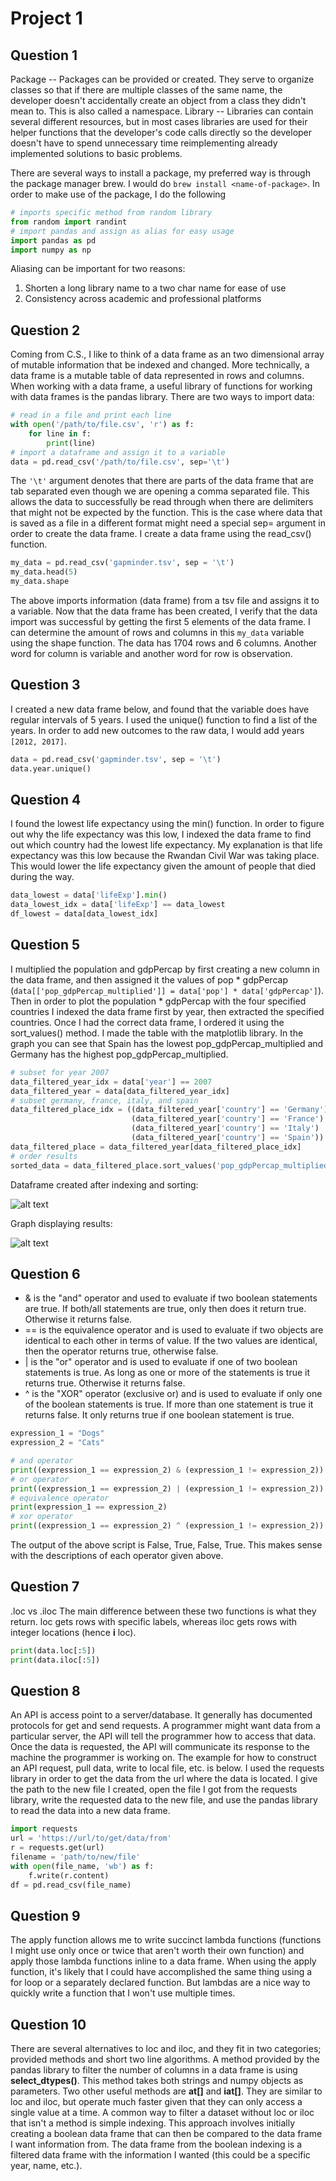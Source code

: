 # Project 1

## Question 1
Package -- Packages can be provided or created. They serve to organize classes so that if there are multiple classes of the same name, the developer doesn't accidentally create an object from a class they didn't mean to. This is also called a namespace.
Library -- Libraries can contain several different resources, but in most cases libraries are used for their helper functions that the developer's code calls directly so the developer doesn't have to spend unnecessary time reimplementing already implemented solutions to basic problems.

There are several ways to install a package, my preferred way is through the package manager brew. I would do `brew install <name-of-package>`. In order to make use of the package, I do the following

```python
# imports specific method from random library
from random import randint
# import pandas and assign as alias for easy usage
import pandas as pd
import numpy as np
```

Aliasing can be important for two reasons:
1. Shorten a long library name to a two char name for ease of use
2. Consistency across academic and professional platforms

## Question 2
Coming from C.S., I like to think of a data frame as an two dimensional array of mutable information that be indexed and changed. More technically, a data frame is a mutable table of data represented in rows and columns. When working with a data frame, a useful library of functions for working with data frames is the pandas library. There are two ways to import data:

```python
# read in a file and print each line
with open('/path/to/file.csv', 'r') as f:
    for line in f:
        print(line)
# import a dataframe and assign it to a variable
data = pd.read_csv('/path/to/file.csv', sep='\t')
```

The `'\t'` argument denotes that there are parts of the data frame that are tab separated even though we are opening a comma separated file. This allows the data to successfully be read through when there are delimiters that might not be expected by the function. This is the case where data that is saved as a file in a different format might need a special sep= argument in order to create the data frame. I create a data frame using the read_csv() function.

```python
my_data = pd.read_csv('gapminder.tsv', sep = '\t')
my_data.head(5)
my_data.shape
```

The above imports information (data frame) from a tsv file and assigns it to a variable. Now that the data frame has been created, I verify that the data import was successful by getting the first 5 elements of the data frame. I can determine the amount of rows and columns in this `my_data` variable using the shape function. The data has 1704 rows and 6 columns. Another word for column is variable and another word for row is observation.

## Question 3
I created a new data frame below, and found that the variable does have regular intervals of 5 years. I used the unique() function to find a list of the years. In order to add new outcomes to the raw data, I would add years `[2012, 2017]`.

```python
data = pd.read_csv('gapminder.tsv', sep = '\t')
data.year.unique()
```

## Question 4
I found the lowest life expectancy using the min() function. In order to figure out why the life expectancy was this low, I indexed the data frame to find out which country had the lowest life expectancy. My explanation is that life expectancy was this low because the Rwandan Civil War was taking place. This would lower the life expectancy given the amount of people that died during the way.

```python
data_lowest = data['lifeExp'].min()
data_lowest_idx = data['lifeExp'] == data_lowest
df_lowest = data[data_lowest_idx]
```

## Question 5
I multiplied the population and gdpPercap by first creating a new column in the data frame, and then assigned it the values of pop * gdpPercap (`data[['pop_gdpPercap_multiplied']] = data['pop'] * data['gdpPercap']`). Then in order to plot the population * gdpPercap with the four specified countries I indexed the data frame first by year, then extracted the specified countries. Once I had the correct data frame, I ordered it using the sort_values() method. I made the table with the matplotlib library. In the graph you can see that Spain has the lowest pop_gdpPercap_multiplied and Germany has the highest pop_gdpPercap_multiplied.

```python
# subset for year 2007
data_filtered_year_idx = data['year'] == 2007
data_filtered_year = data[data_filtered_year_idx]
# subset germany, france, italy, and spain
data_filtered_place_idx = ((data_filtered_year['country'] == 'Germany') |
                           (data_filtered_year['country'] == 'France') |
                           (data_filtered_year['country'] == 'Italy') |
                           (data_filtered_year['country'] == 'Spain'))
data_filtered_place = data_filtered_year[data_filtered_place_idx]
# order results
sorted_data = data_filtered_place.sort_values('pop_gdpPercap_multiplied', ascending=True)
```

Dataframe created after indexing and sorting:

![alt text](question_5b.png)

Graph displaying results:

![alt text](question_5.png)

## Question 6
* & is the "and" operator and used to evaluate if two boolean statements are true. If both/all statements are true, only then does it return true. Otherwise it returns false.
* == is the equivalence operator and is used to evaluate if two objects are identical to each other in terms of value. If the two values are identical, then the operator returns true, otherwise false.
* | is the "or" operator and is used to evaluate if one of two boolean statements is true. As long as one or more of the statements is true it returns true. Otherwise it returns false.
* ^ is the "XOR" operator (exclusive or) and is used to evaluate if only one of the boolean statements is true. If more than one statement is true it returns false. It only returns true if one boolean statement is true.

```python
expression_1 = "Dogs"
expression_2 = "Cats"

# and operator
print((expression_1 == expression_2) & (expression_1 != expression_2))
# or operator
print((expression_1 == expression_2) | (expression_1 != expression_2))
# equivalence operator
print(expression_1 == expression_2)
# xor operator
print((expression_1 == expression_2) ^ (expression_1 != expression_2))
```

The output of the above script is False, True, False, True. This makes sense with the descriptions of each operator given above.

## Question 7
.loc vs .iloc
The main difference between these two functions is what they return. loc gets rows with specific labels, whereas iloc gets rows with integer locations (hence **i** loc).

```python
print(data.loc[:5])
print(data.iloc[:5])
```

## Question 8
An API is access point to a server/database. It generally has documented protocols for get and send requests. A programmer might want data from a particular server, the API will tell the programmer how to access that data. Once the data is requested, the API will communicate its response to the machine the programmer is working on. The example for how to construct an API request, pull data, write to local file, etc. is below. I used the requests library in order to get the data from the url where the data is located. I give the path to the new file I created, open the file I got from the requests library, write the requested data to the new file, and use the pandas library to read the data into a new data frame.

```python
import requests
url = 'https://url/to/get/data/from'
r = requests.get(url)
filename = 'path/to/new/file'
with open(file_name, 'wb') as f:
    f.write(r.content)
df = pd.read_csv(file_name)
```

## Question 9
The apply function allows me to write succinct lambda functions (functions I might use only once or twice that aren't worth their own function) and apply those lambda functions inline to a data frame. When using the apply function, it's likely that I could have accomplished the same thing using a for loop or a separately declared function. But lambdas are a nice way to quickly write a function that I won't use multiple times.

## Question 10
There are several alternatives to loc and iloc, and they fit in two categories; provided methods and short two line algorithms. A method provided by the pandas library to filter the number of columns in a data frame is using **select_dtypes()**. This method takes both strings and numpy objects as parameters. Two other useful methods are **at[]** and **iat[]**. They are similar to loc and iloc, but operate much faster given that they can only access a single value at a time. A common way to filter a dataset without loc or iloc that isn't a method is simple indexing. This approach involves initially creating a boolean data frame that can then be compared to the data frame I want information from. The data frame from the boolean indexing is a filtered data frame with the information I wanted (this could be a specific year, name, etc.).
